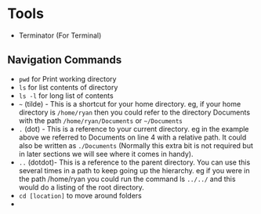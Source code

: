 # Tools
* Terminator (For Terminal)

## Navigation Commands
* `pwd` for Print working directory
* `ls` for list contents of directory
* `ls -l` for long list of contents
* `~` (tilde) - This is a shortcut for your home directory. eg, if your home directory is `/home/ryan` then you could refer to the directory Documents with the path `/home/ryan/Documents` or `~/Documents`
*  `.` (dot) - This is a reference to your current directory. eg in the example above we referred to Documents on line 4 with a relative path. It could also be written as `./Documents` (Normally this extra bit is not required but in later sections we will see where it comes in handy).
* `..` (dotdot)- This is a reference to the parent directory. You can use this several times in a path to keep going up the hierarchy. eg if you were in the path /home/ryan you could run the command ls `../../` and this would do a listing of the root directory.
* `cd [location]` to move around folders
* 
